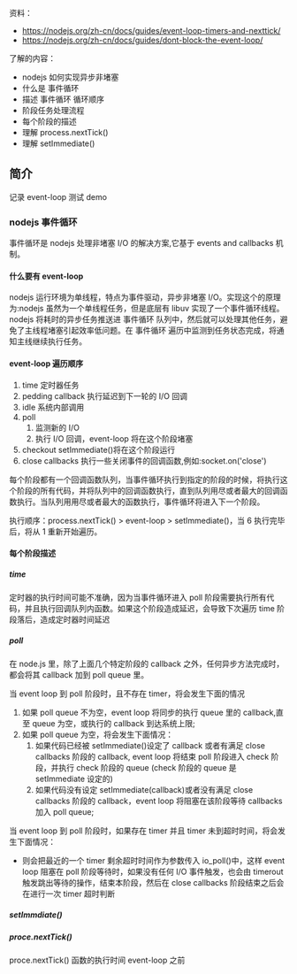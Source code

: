 资料：

- https://nodejs.org/zh-cn/docs/guides/event-loop-timers-and-nexttick/
- https://nodejs.org/zh-cn/docs/guides/dont-block-the-event-loop/

了解的内容：

- nodejs 如何实现异步非堵塞
- 什么是 事件循环
- 描述 事件循环 循环顺序
- 阶段任务处理流程
- 每个阶段的描述
- 理解 process.nextTick()
- 理解 setImmediate()

## 简介

记录 event-loop 测试 demo

### nodejs 事件循环

事件循环是 nodejs 处理非堵塞 I/O 的解决方案,它基于 events and callbacks 机制。

#### 什么要有 event-loop

nodejs 运行环境为单线程，特点为事件驱动，异步非堵塞 I/O。实现这个的原理为:nodejs 虽然为一个单线程任务，但是底层有 libuv 实现了一个事件循环线程。nodejs 将耗时的异步任务推送进 事件循环 队列中，然后就可以处理其他任务，避免了主线程堵塞引起效率低问题。在 事件循环 遍历中监测到任务状态完成，将通知主线继续执行任务。

#### event-loop 遍历顺序

1. time 定时器任务
2. pedding callback 执行延迟到下一轮的 I/O 回调
3. idle 系统内部调用
4. poll
   1. 监测新的 I/O
   2. 执行 I/O 回调，event-loop 将在这个阶段堵塞
5. checkout setImmediate()将在这个阶段运行
6. close callbacks 执行一些关闭事件的回调函数,例如:socket.on('close')

每个阶段都有一个回调函数队列，当事件循环执行到指定的阶段的时候，将执行这个阶段的所有代码，并将队列中的回调函数执行，直到队列用尽或者最大的回调函数执行。当队列用用尽或者最大的函数执行，事件循环将进入下一个阶段。

执行顺序：process.nextTick() > event-loop > setImmediate()，当 6 执行完毕后，将从 1 重新开始遍历。

#### 每个阶段描述

##### time

定时器的执行时间可能不准确，因为当事件循环进入 poll 阶段需要执行所有代码，并且执行回调队列内函数。如果这个阶段造成延迟，会导致下次遍历 time 阶段落后，造成定时器时间延迟

##### poll

在 node.js 里，除了上面几个特定阶段的 callback 之外，任何异步方法完成时，都会将其 callback 加到 poll queue 里。

当 event loop 到 poll 阶段时，且不存在 timer，将会发生下面的情况

1. 如果 poll queue 不为空，event loop 将同步的执行 queue 里的 callback,直至 queue 为空，或执行的 callback 到达系统上限;
2. 如果 poll queue 为空，将会发生下面情况：
   1. 如果代码已经被 setImmediate()设定了 callback 或者有满足 close callbacks 阶段的 callback, event loop 将结束 poll 阶段进入 check 阶段，并执行 check 阶段的 queue (check 阶段的 queue 是 setImmediate 设定的)
   2. 如果代码没有设定 setImmediate(callback)或者没有满足 close callbacks 阶段的 callback，event loop 将阻塞在该阶段等待 callbacks 加入 poll queue;

当 event loop 到 poll 阶段时，如果存在 timer 并且 timer 未到超时时间，将会发生下面情况：

- 则会把最近的一个 timer 剩余超时时间作为参数传入 io_poll()中，这样 event loop 阻塞在 poll 阶段等待时，如果没有任何 I/O 事件触发，也会由 timerout 触发跳出等待的操作，结束本阶段，然后在 close callbacks 阶段结束之后会在进行一次 timer 超时判断

##### setImmdiate()

##### proce.nextTick()

proce.nextTick() 函数的执行时间 event-loop 之前
